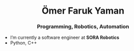 <h1 align="center">Ömer Faruk Yaman</h1>
<h3 align="center">Programming, Robotics, Automation</h3>

- I’m currently a software  engineer at **SORA Robotics**
- Python, C++



